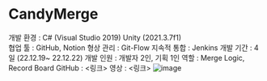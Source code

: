 # CandyMerge
개발 환경 :  C# (Visual Studio 2019)
           Unity (2021.3.7f1)  
협업 툴 : GitHub, Notion
형상 관리 : Git-Flow
지속적 통합 : Jenkins
개발 기간 : 4일 (22.12.19~ 22.12.22)
개발 인원 : 개발자 2인, 기획 1인 
역할 : Merge Logic, Record Board
GitHub : <링크>
영상 : <링크>
![image](https://github.com/kory199/CandyMerge/assets/97496901/1e47822b-5fe6-4011-a8b3-453e33415308)
